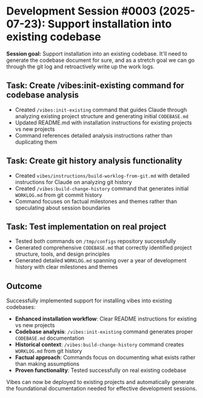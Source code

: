 # Development Session #0003 (2025-07-23): Support installation into existing codebase

**Session goal:** Support installation into an existing codebase. It'll need to generate the codebase document for sure, and as a stretch goal we can go through the git log and retroactively write up the work logs.

## Task: Create /vibes:init-existing command for codebase analysis

- Created `/vibes:init-existing` command that guides Claude through analyzing existing project structure and generating initial `CODEBASE.md`
- Updated README.md with installation instructions for existing projects vs new projects
- Command references detailed analysis instructions rather than duplicating them

## Task: Create git history analysis functionality

- Created `vibes/instructions/build-worklog-from-git.md` with detailed instructions for Claude on analyzing git history
- Created `/vibes:build-change-history` command that generates initial `WORKLOG.md` from git commit history
- Command focuses on factual milestones and themes rather than speculating about session boundaries

## Task: Test implementation on real project

- Tested both commands on `/tmp/configs` repository successfully
- Generated comprehensive `CODEBASE.md` that correctly identified project structure, tools, and design principles
- Generated detailed `WORKLOG.md` spanning over a year of development history with clear milestones and themes

## Outcome

Successfully implemented support for installing vibes into existing codebases:

- **Enhanced installation workflow**: Clear README instructions for existing vs new projects
- **Codebase analysis**: `/vibes:init-existing` command generates proper `CODEBASE.md` documentation
- **Historical context**: `/vibes:build-change-history` command creates `WORKLOG.md` from git history
- **Factual approach**: Commands focus on documenting what exists rather than making assumptions
- **Proven functionality**: Tested successfully on real existing codebase

Vibes can now be deployed to existing projects and automatically generate the foundational documentation needed for effective development sessions.